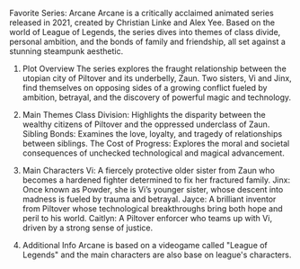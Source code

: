 Favorite Series: Arcane
Arcane is a critically acclaimed animated series released in 2021, created by Christian Linke and Alex Yee. Based on the world of League of Legends, the series dives into themes of class divide, personal ambition, and the bonds of family and friendship, all set against a stunning steampunk aesthetic.

1. Plot Overview
The series explores the fraught relationship between the utopian city of Piltover and its underbelly, Zaun. Two sisters, Vi and Jinx, find themselves on opposing sides of a growing conflict fueled by ambition, betrayal, and the discovery of powerful magic and technology.

2. Main Themes
Class Division: Highlights the disparity between the wealthy citizens of Piltover and the oppressed underclass of Zaun.
Sibling Bonds: Examines the love, loyalty, and tragedy of relationships between siblings.
The Cost of Progress: Explores the moral and societal consequences of unchecked technological and magical advancement.

3. Main Characters
Vi: A fiercely protective older sister from Zaun who becomes a hardened fighter determined to fix her fractured family.
Jinx: Once known as Powder, she is Vi’s younger sister, whose descent into madness is fueled by trauma and betrayal.
Jayce: A brilliant inventor from Piltover whose technological breakthroughs bring both hope and peril to his world.
Caitlyn: A Piltover enforcer who teams up with Vi, driven by a strong sense of justice.

4. Additional Info
Arcane is based on a videogame called "League of Legends" and the main characters are also base on league's characters.
